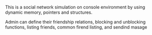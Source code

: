 
This is a social network simulation on console environment by using dynamic memory, pointers and structures.

Admin can define their friendship relations, blocking and unblocking functions, listing friends, common firend listing, and sendind masage